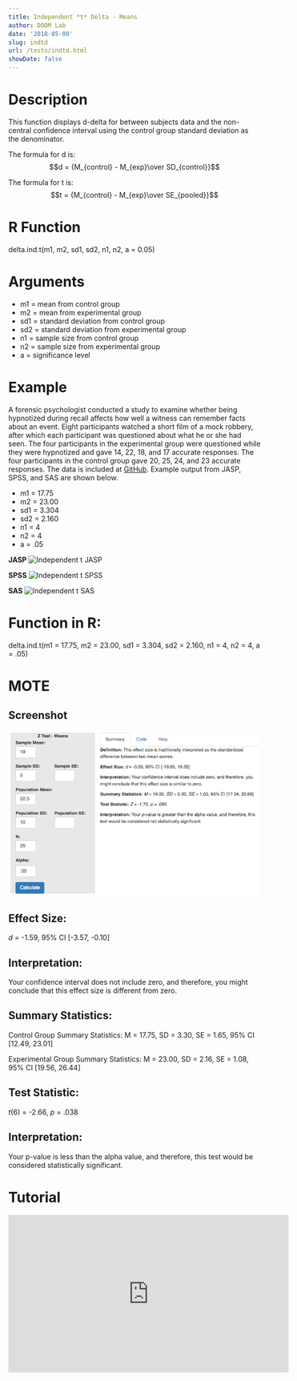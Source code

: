 ```yaml
---
title: Independent *t* Delta - Means
author: DOOM Lab
date: '2018-05-09'
slug: indtd
url: /tests/indtd.html
showDate: false
---
```


<script src="//yihui.name/js/math-code.js"></script>
<script async
src="//cdn.bootcss.com/mathjax/2.7.1/MathJax.js?config=TeX-MML-AM_CHTML">
</script>

# Description   

This function displays d-delta for between subjects data and the non-central confidence interval using the control group standard deviation as the denominator.

The formula for d is: $$d = {M_{control} - M_{exp}\over SD_{control}}$$
 
The formula for t is: $$t = {M_{control} - M_{exp}\over SE_{pooled}}$$

# R Function

delta.ind.t(m1, m2, sd1, sd2, n1, n2, a = 0.05)

# Arguments 

+ m1 = mean from control group
+ m2 = mean from experimental group
+ sd1	= standard deviation from control group
+ sd2	= standard deviation from experimental group
+ n1	= sample size from control group
+ n2 = sample size from experimental group
+ a	= significance level

# Example  

A forensic psychologist conducted a study to examine whether being hypnotized during recall affects how well a witness can remember facts about an event. Eight participants watched a short film of a mock robbery, after which each participant was questioned about what he or she had seen. The four participants in the experimental group were questioned while they were hypnotized and gave 14, 22, 18, and 17 accurate responses. The four participants in the control group gave 20, 25, 24, and 23 accurate responses. The data is included at [GitHub](https://github.com/doomlab/shiny-server/tree/master/MOTE/examples). Example output from JASP, SPSS, and SAS are shown below.

+ m1 = 17.75
+ m2 = 23.00
+ sd1	= 3.304
+ sd2	= 2.160
+ n1	= 4
+ n2 = 4
+ a	= .05

**JASP**
![Independent t JASP](https://raw.githubusercontent.com/doomlab/shiny-server/master/MOTE/examples/independent%20t%20JASP.png)

**SPSS**
![Independent t SPSS](https://raw.githubusercontent.com/doomlab/shiny-server/master/MOTE/examples/independent%20t%20SPSS.png)

**SAS**
![Independent t SAS](https://raw.githubusercontent.com/doomlab/shiny-server/master/MOTE/examples/independent%20t%20SAS.PNG)

# Function in R: 

delta.ind.t(m1 = 17.75, m2 = 23.00, sd1 = 3.304, sd2 = 2.160, n1 = 4, n2 = 4, a = .05)

# MOTE

## Screenshot

![Z-Test Means Screenshot](../images/z-test-means-screen.png)

## Effect Size:

*d* = -1.59, 95% CI [-3.57, -0.10]

## Interpretation: 

Your confidence interval does not include zero, and therefore, you might conclude that this effect size is different from zero.

## Summary Statistics: 

Control Group Summary Statistics: M = 17.75, SD = 3.30, SE = 1.65, 95% CI [12.49, 23.01]

Experimental Group Summary Statistics: M = 23.00, SD = 2.16, SE = 1.08, 95% CI [19.56, 26.44]

## Test Statistic: 

*t*(6) = -2.66, *p* = .038

## Interpretation: 

Your p-value is less than the alpha value, and therefore, this test would be considered statistically significant.

# Tutorial

<iframe width="560" height="315" src="https://www.youtube.com/embed/kH3UOoFh9Ng" frameborder="0" allow="autoplay; encrypted-media" allowfullscreen></iframe>
